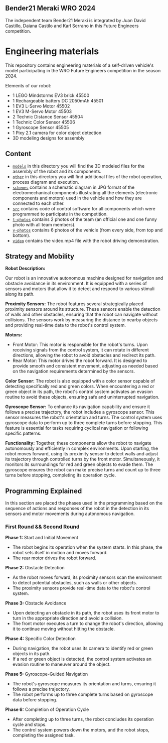 ## Bender21 Meraki WRO 2024
The independent team Bender21 Meraki is integrated by Juan David Castillo, Daiana Castilo and Karl Serrano in this Future Engineers competition.

Engineering materials
====

This repository contains engineering materials of a self-driven vehicle's model participating in the WRO Future Engineers competition in the season 2024.

Elements of our robot:
* 1 LEGO Mindstorms EV3 brick 45500
* 1 Rechargeable battery DC 2050mAh 45501
* 1 EV3 L-Servo Motor 45502
* 1 EV3 M-Servo Motor 45503
* 2 Technic Distance Sensor 45504
* 1 Technic Color Sensor 45506
* 1 Gyroscope Sensor 45505
* 1 Pixy 2.1 camera for color object detection
* 3D modeling designs for assembly

## Content

* [`models`](https://github.com/csvprobotica/Bender21Meraki/tree/main/models) in this directory you will find the 3D modeled files for the assembly of the robot and its components.
* [`other`](https://github.com/csvprobotica/Bender21Meraki/blob/main/other/Flowchart.png) in this directory you will find additional files of the robot operation, process diagram and execution.
* [`schemes`](https://github.com/csvprobotica/Bender21Meraki/tree/main/schemes) contains a schematic diagram in JPG format of the electromechanical components illustrating all the elements (electronic components and motors) used in the vehicle and how they are connected to each other.
* [`src`](https://github.com/csvprobotica/Bender21Meraki/tree/main/src) contains code of control software for all components which were programmed to participate in the competition.
* [`t-photos`](https://github.com/csvprobotica/Bender21Meraki/tree/main/t-photos) contains 2 photos of the team (an official one and one funny photo with all team members).
* [`v-photos`](https://github.com/csvprobotica/Bender21Meraki/tree/main/v-photos) contains 6 photos of the vehicle (from every side, from top and bottom).
* [`video`](https://github.com/csvprobotica/Bender21Meraki/tree/main/video) contains the video.mp4 file with the robot driving demonstration.

## Strategy and Mobility

**Robot Description:**

Our robot is an innovative autonomous machine designed for navigation and obstacle avoidance in its environment. It is equipped with a series of sensors and motors that allow it to detect and respond to various stimuli along its path.

**Proximity Sensors:**
The robot features several strategically placed proximity sensors around its structure. These sensors enable the detection of walls and other obstacles, ensuring that the robot can navigate without collisions. The sensors work by measuring the distance to nearby objects and providing real-time data to the robot's control system.

**Motors:**
* Front Motor: This motor is responsible for the robot's turns. Upon receiving signals from the control system, it can rotate in different directions, allowing the robot to avoid obstacles and redirect its path.
* Rear Motor: This motor drives the robot forward. It is designed to provide smooth and consistent movement, adjusting as needed based on the navigation requirements determined by the sensors.

**Color Sensor:**
The robot is also equipped with a color sensor capable of detecting specifically red and green colors. When encountering a red or green object in its path, the robot's control system activates an evasion routine to avoid these objects, ensuring safe and uninterrupted navigation.

**Gyroscope Sensor:**
To enhance its navigation capability and ensure it follows a precise trajectory, the robot includes a gyroscope sensor. This sensor measures the robot's orientation and turns. The control system uses gyroscope data to perform up to three complete turns before stopping. This feature is essential for tasks requiring cyclical navigation or following specific patterns.

**Functionality:**
Together, these components allow the robot to navigate autonomously and efficiently in complex environments. Upon starting, the robot moves forward, using its proximity sensor to detect walls and adjust its trajectory through controlled turns by the front motor. Simultaneously, it monitors its surroundings for red and green objects to evade them. The gyroscope ensures the robot can make precise turns and count up to three turns before stopping, completing its operation cycle.

## Programming Explained
In this section are placed the phases used in the programming based on the sequence of actions and responses of the robot in the detection in its sensors and motor movements during autonomous navigation.

### First Round && Second Round

**Phase 1:** Start and Initial Movement
- The robot begins its operation when the system starts. In this phase, the robot sets itself in motion and moves forward.
- The rear motor drives the robot forward.

**Phase 2:** Obstacle Detection
- As the robot moves forward, its proximity sensors scan the environment to detect potential obstacles, such as walls or other objects.
- The proximity sensors provide real-time data to the robot's control system.

**Phase 3:** Obstacle Avoidance
- Upon detecting an obstacle in its path, the robot uses its front motor to turn in the appropriate direction and avoid a collision.
- The front motor executes a turn to change the robot's direction, allowing it to continue moving without hitting the obstacle.

**Phase 4:** Specific Color Detection
- During navigation, the robot uses its camera to identify red or green objects in its path.
- If a red or green object is detected, the control system activates an evasion routine to maneuver around the object.

**Phase 5:** Gyroscope-Guided Navigation
- The robot's gyroscope measures its orientation and turns, ensuring it follows a precise trajectory.
- The robot performs up to three complete turns based on gyroscope data before stopping.

**Phase 6:** Completion of Operation Cycle
- After completing up to three turns, the robot concludes its operation cycle and stops.
- The control system powers down the motors, and the robot stops, completing the assigned task.
